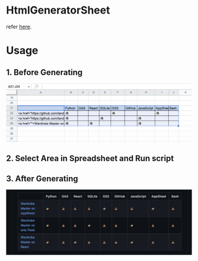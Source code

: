 # HtmlGeneratorSheet

refer [here](https://www.endorphinbath.com/gas-selected-area-to-html-table/).

# Usage

## 1. Before Generating

![](./img/01_spreadsheet.jpg)

## 2. Select Area in Spreadsheet and Run script

## 3. After Generating

![](./img/02_htmltable.jpg)
